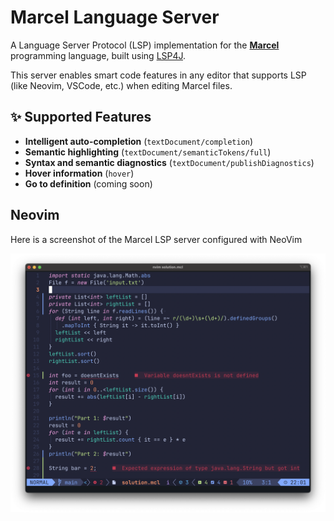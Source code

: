 # Marcel Language Server

A Language Server Protocol (LSP) implementation for the [**Marcel**](https://tambapps.github.io/marcel/) programming language, built using [LSP4J](https://github.com/eclipse/lsp4j).

This server enables smart code features in any editor that supports LSP (like Neovim, VSCode, etc.) when editing Marcel files.


## ✨ Supported Features

- **Intelligent auto-completion** (`textDocument/completion`)
- **Semantic highlighting** (`textDocument/semanticTokens/full`)
- **Syntax and semantic diagnostics** (`textDocument/publishDiagnostics`)
- **Hover information** (`hover`)
- **Go to definition** (coming soon)

## Neovim

Here is a screenshot of the Marcel LSP server configured with NeoVim

![NeoVim Screenshot](images/nvim.png)